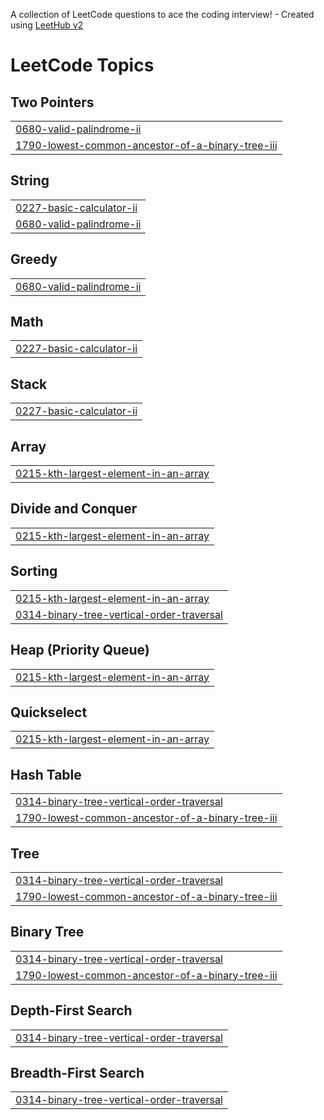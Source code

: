 A collection of LeetCode questions to ace the coding interview! - Created using [LeetHub v2](https://github.com/arunbhardwaj/LeetHub-2.0)
<!---LeetCode Topics Start-->
# LeetCode Topics
## Two Pointers
|  |
| ------- |
| [0680-valid-palindrome-ii](https://github.com/ms5914/coding_2025/tree/master/0680-valid-palindrome-ii) |
| [1790-lowest-common-ancestor-of-a-binary-tree-iii](https://github.com/ms5914/coding_2025/tree/master/1790-lowest-common-ancestor-of-a-binary-tree-iii) |
## String
|  |
| ------- |
| [0227-basic-calculator-ii](https://github.com/ms5914/coding_2025/tree/master/0227-basic-calculator-ii) |
| [0680-valid-palindrome-ii](https://github.com/ms5914/coding_2025/tree/master/0680-valid-palindrome-ii) |
## Greedy
|  |
| ------- |
| [0680-valid-palindrome-ii](https://github.com/ms5914/coding_2025/tree/master/0680-valid-palindrome-ii) |
## Math
|  |
| ------- |
| [0227-basic-calculator-ii](https://github.com/ms5914/coding_2025/tree/master/0227-basic-calculator-ii) |
## Stack
|  |
| ------- |
| [0227-basic-calculator-ii](https://github.com/ms5914/coding_2025/tree/master/0227-basic-calculator-ii) |
## Array
|  |
| ------- |
| [0215-kth-largest-element-in-an-array](https://github.com/ms5914/coding_2025/tree/master/0215-kth-largest-element-in-an-array) |
## Divide and Conquer
|  |
| ------- |
| [0215-kth-largest-element-in-an-array](https://github.com/ms5914/coding_2025/tree/master/0215-kth-largest-element-in-an-array) |
## Sorting
|  |
| ------- |
| [0215-kth-largest-element-in-an-array](https://github.com/ms5914/coding_2025/tree/master/0215-kth-largest-element-in-an-array) |
| [0314-binary-tree-vertical-order-traversal](https://github.com/ms5914/coding_2025/tree/master/0314-binary-tree-vertical-order-traversal) |
## Heap (Priority Queue)
|  |
| ------- |
| [0215-kth-largest-element-in-an-array](https://github.com/ms5914/coding_2025/tree/master/0215-kth-largest-element-in-an-array) |
## Quickselect
|  |
| ------- |
| [0215-kth-largest-element-in-an-array](https://github.com/ms5914/coding_2025/tree/master/0215-kth-largest-element-in-an-array) |
## Hash Table
|  |
| ------- |
| [0314-binary-tree-vertical-order-traversal](https://github.com/ms5914/coding_2025/tree/master/0314-binary-tree-vertical-order-traversal) |
| [1790-lowest-common-ancestor-of-a-binary-tree-iii](https://github.com/ms5914/coding_2025/tree/master/1790-lowest-common-ancestor-of-a-binary-tree-iii) |
## Tree
|  |
| ------- |
| [0314-binary-tree-vertical-order-traversal](https://github.com/ms5914/coding_2025/tree/master/0314-binary-tree-vertical-order-traversal) |
| [1790-lowest-common-ancestor-of-a-binary-tree-iii](https://github.com/ms5914/coding_2025/tree/master/1790-lowest-common-ancestor-of-a-binary-tree-iii) |
## Binary Tree
|  |
| ------- |
| [0314-binary-tree-vertical-order-traversal](https://github.com/ms5914/coding_2025/tree/master/0314-binary-tree-vertical-order-traversal) |
| [1790-lowest-common-ancestor-of-a-binary-tree-iii](https://github.com/ms5914/coding_2025/tree/master/1790-lowest-common-ancestor-of-a-binary-tree-iii) |
## Depth-First Search
|  |
| ------- |
| [0314-binary-tree-vertical-order-traversal](https://github.com/ms5914/coding_2025/tree/master/0314-binary-tree-vertical-order-traversal) |
## Breadth-First Search
|  |
| ------- |
| [0314-binary-tree-vertical-order-traversal](https://github.com/ms5914/coding_2025/tree/master/0314-binary-tree-vertical-order-traversal) |
<!---LeetCode Topics End-->